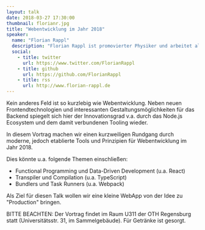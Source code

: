 ```yaml
---
layout: talk
date: 2018-03-27 17:30:00
thumbnail: florianr.jpg
title: "Webentwicklung im Jahr 2018"
speaker:
  name: "Florian Rappl"
  description: "Florian Rappl ist promovierter Physiker und arbeitet als Solution Architect im IoT Bereich. Sein Portfolio umfasst u.a. auch High Performance Computing und die Entwicklung verteiler Webapplikationen. Florian ist Microsoft MVP im Bereich Visual C# / Development Tools und schreibt regelmäßig Artikel für CodeProject, tuts+ und SitePoint."
  social:
    - title: twitter
      url: https://www.twitter.com/FlorianRappl
    - title: github
      url: https://github.com/FlorianRappl
    - title: rss
      url: http://www.florian-rappl.de
---
```

Kein anderes Feld ist so kurzlebig wie Webentwicklung. Neben neuen Frontendtechnologien und interessanten Gestaltungsmöglichkeiten für das Backend spiegelt sich hier der Innovationsgrad v.a. durch das Node.js Ecosystem und dem damit verbundenen Tooling wieder.

In diesem Vortrag machen wir einen kurzweiligen Rundgang durch moderne, jedoch etablierte Tools und Prinzipien für Webentwicklung im Jahr 2018.

Dies könnte u.a. folgende Themen einschließen:

- Functional Programming und Data-Driven Development (u.a. React)
- Transpiler und Compilation (u.a. TypeScript)
- Bundlers und Task Runners (u.a. Webpack)

Als Ziel für diesen Talk wollen wir eine kleine WebApp von der Idee zu "Production" bringen.

BITTE BEACHTEN: Der Vortrag findet im Raum U311 der OTH Regensburg statt (Universitätsstr. 31, im Sammelgebäude). Für Getränke ist gesorgt.